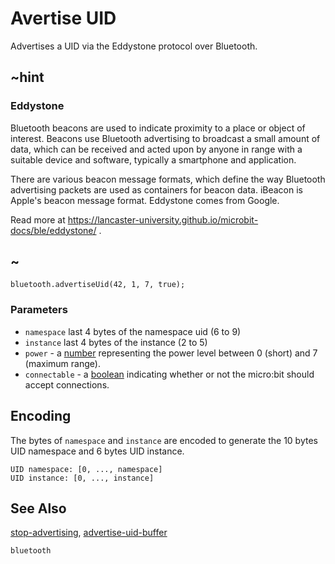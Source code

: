 # Avertise UID

Advertises a UID via the Eddystone protocol over Bluetooth.

## ~hint

### Eddystone

Bluetooth beacons are used to indicate proximity to a place or object of interest. 
Beacons use Bluetooth advertising to broadcast a small amount of data, 
which can be received and acted upon by anyone in range with a suitable device and software, typically a smartphone and application.

There are various beacon message formats, which define the way Bluetooth advertising packets are used as containers for beacon data. 
iBeacon is Apple's beacon message format. Eddystone comes from Google.

Read more at https://lancaster-university.github.io/microbit-docs/ble/eddystone/ .

## ~

```sig
bluetooth.advertiseUid(42, 1, 7, true);
```

### Parameters

* ``namespace`` last 4 bytes of the namespace uid (6 to 9)
* ``instance`` last 4 bytes of the instance (2 to 5)
* ``power`` - a [number](/reference/types/number) representing the power level between 0 (short) and 7 (maximum range).
* ``connectable`` - a [boolean](/blocks/logic/boolean) indicating whether or not the micro:bit should accept connections. 

## Encoding

The bytes of ``namespace`` and ``instance`` are encoded to generate the 10 bytes UID namespace and 6 bytes UID instance.

```
UID namespace: [0, ..., namespace]
UID instance: [0, ..., instance]
```

## See Also

[stop-advertising](/reference/bluetooth/stop-advertising), [advertise-uid-buffer](/reference/bluetooth/advertise-uid-buffer)

```package
bluetooth
```

